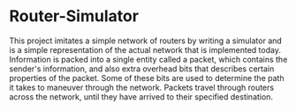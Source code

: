 # Router-Simulator

This project imitates a simple network of routers by writing a simulator and is a simple representation of the actual network that is implemented today. Information is packed into a single entity called a packet, which contains the sender's information, and also extra overhead bits that describes certain properties of the packet. Some of these bits are used to determine the path it takes to maneuver through the network. Packets travel through routers across the network, until they have arrived to their specified destination.
